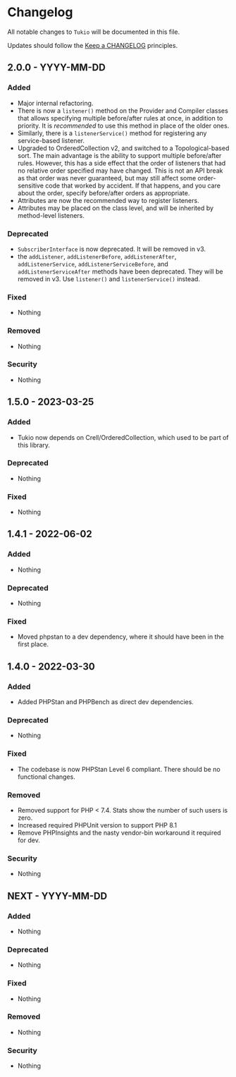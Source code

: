 # Changelog

All notable changes to `Tukio` will be documented in this file.

Updates should follow the [Keep a CHANGELOG](http://keepachangelog.com/) principles.

## 2.0.0 - YYYY-MM-DD

### Added
- Major internal refactoring.
- There is now a `listener()` method on the Provider and Compiler classes that allows specifying multiple before/after rules at once, in addition to priority. It is *recommended* to use this method in place of the older ones.
- Similarly, there is a `listenerService()` method for registering any service-based listener.
- Upgraded to OrderedCollection v2, and switched to a Topological-based sort.  The main advantage is the ability to support multiple before/after rules.  However, this has a side effect that the order of listeners that had no relative order specified may have changed.  This is not an API break as that order was never guaranteed, but may still affect some order-sensitive code that worked by accident.  If that happens, and you care about the order, specify before/after orders as appropriate.
- Attributes are now the recommended way to register listeners.
- Attributes may be placed on the class level, and will be inherited by method-level listeners.

### Deprecated
- `SubscriberInterface` is now deprecated.  It will be removed in v3.
- the `addListener`, `addListenerBefore`, `addListenerAfter`, `addListenerService`, `addListenerServiceBefore`, and `addListenerServiceAfter` methods have been deprecated.  They will be removed in v3.  Use `listener()` and `listenerService()` instead.

### Fixed
- Nothing

### Removed
- Nothing

### Security
- Nothing


## 1.5.0 - 2023-03-25

### Added
- Tukio now depends on Crell/OrderedCollection, which used to be part of this library.

### Deprecated
- Nothing

### Fixed
- Nothing

## 1.4.1 - 2022-06-02

### Added
- Nothing

### Deprecated
- Nothing

### Fixed
- Moved phpstan to a dev dependency, where it should have been in the first place.

## 1.4.0 - 2022-03-30

### Added
- Added PHPStan and PHPBench as direct dev dependencies.

### Deprecated
- Nothing

### Fixed
- The codebase is now PHPStan Level 6 compliant.  There should be no functional changes.

### Removed
- Removed support for PHP < 7.4.  Stats show the number of such users is zero.
- Increased required PHPUnit version to support PHP 8.1
- Remove PHPInsights and the nasty vendor-bin workaround it required for dev.

### Security
- Nothing

## NEXT - YYYY-MM-DD

### Added
- Nothing

### Deprecated
- Nothing

### Fixed
- Nothing

### Removed
- Nothing

### Security
- Nothing
